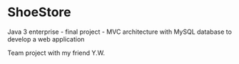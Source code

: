 # ShoeStore
Java 3 enterprise - final project - MVC architecture with MySQL database to develop a web application

Team project with my friend Y.W.



